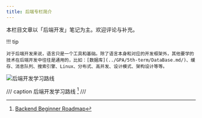 ```yaml
---
title: 后端专栏简介
---
```


本栏目文章以「后端开发」笔记为主。欢迎评论与补充。

!!! tip

    对于后端开发来说，语言只是一个工具和基础。除了语言本身和对应的开发框架外，其他要学的技术在后端开发中往往是通用的，比如：[数据库](../GPA/5th-term/DataBase.md/)、缓存、消息队列、搜索引擎、Linux、分布式、高并发、设计模式、架构设计等等。

![后端开发学习路线](https://dwj-oss.oss-cn-nanjing.aliyuncs.com/images/202501302221609.png)

/// caption
后端开发学习路线 [^1]
///

[^1]: [Backend Beginner Roadmap](https://roadmap.sh/backend?r=backend-beginner)
